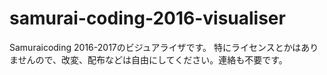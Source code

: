 # samurai-coding-2016-visualiser
Samuraicoding 2016-2017のビジュアライザです。
特にライセンスとかはありませんので、改変、配布などは自由にしてください。連絡も不要です。
